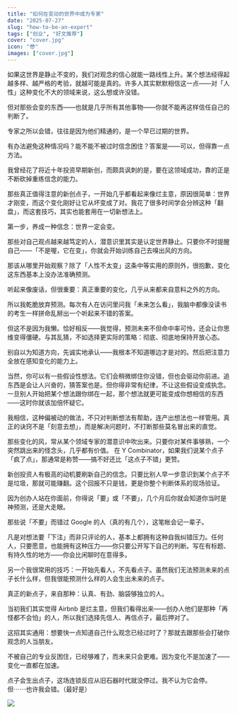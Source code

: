 ```yaml
---
title: "如何在变动的世界中成为专家"
date: "2025-07-27"
slug: "how-to-be-an-expert"
tags: ["创业", "好文推荐"]
cover: "cover.jpg"
icon: "😎"
images: ["cover.jpg"]
---
```

如果这世界是静止不变的，我们对观念的信心就能一路线性上升。某个想法经得起越多样、越严格的考验，就越可能是真的。许多人其实默默相信这一点——对「人性」这种变化不大的领域来说，这么想或许没错。



但对那些会变的东西——也就是几乎所有其他事物——你就不能再这样信任自己的判断了。



专家之所以会错，往往是因为他们精通的，是一个早已过期的世界。



有办法避免这种情况吗？能不能不被过时信念困住？答案是——可以，但得靠一点方法。



我曾经花了将近十年投资早期新创，而颇具讽刺的是，要在这领域成功，靠的正是不断砍掉重练信念的能力。



那些真正值得注意的新创点子，一开始几乎都看起来像烂主意，原因很简单：世界才刚变，而这个变化刚好让它从坏变成了对。我花了很多时间学会分辨这种「翻盘」，而这套技巧，其实也能套用在一切新想法上。



第一步，养成一种信念：世界一定会变。



那些对自己观点越来越笃定的人，潜意识里其实是认定世界静止。只要你不时提醒自己——「不是喔，它在变」，你就会开始训练自己去嗅出风的方向。



那该从哪里开始观察？除了「人性不太变」这条中等实用的原则外，很抱歉，变化这东西基本上没办法准确预测。



听起来像废话，但很重要：真正重要的变化，几乎从来都来自意料之外的方向。



所以我乾脆放弃预测。每次有人在访问里问我「未来怎么看」，我脑中都像没读书的考生一样拼命乱掰出一个听起来不错的答案。



但这不是因为我懒。恰好相反——我觉得，预测未来不但命中率可怜，还会让你思维变得僵硬。与其乱猜，不如选择更实际的策略：彻底、彻底地保持开放心态。



别自以为知道方向，先诚实地承认——我根本不知道哪边才是对的。然后把注意力全放在感知变化的能力上。



当然，你可以有一些假设性想法。它们会稍微绑住你没错，但也会驱动你前进。追东西是会让人兴奋的，猜答案也是。但你得非常有纪律，不让这些假设变成执念。
一旦别人开始把某个想法跟你绑在一起，那个想法就更可能变成你想相信的东西——这时你就该加倍怀疑它。



我相信，这种偏被动的做法，不只对判断想法有帮助，连产出想法也一样管用。真正的诀窍不是「刻意去想」，而是解决问题时，不打断那些莫名冒出来的直觉。



那些变化的风，常从某个领域专家的潜意识中吹出来。只要你对某件事够熟，一个突然跳出来的怪念头，几乎都有价值。
在 Y Combinator，如果我们说某个点子「疯了点」，那通常是称赞——搞不好还比「这点子不错」更赞。



新创投资人有极高的动机要刷新自己的信念。只要比别人早一步意识到某个点子不是垃圾，那就可能赚翻。这个回报不只是钱，更是你整个判断体系的现场验证。



因为创办人站在你面前，你得说「要」或「不要」，几个月后你就会知道你当时是神预测，还是大走眼。



那些说「不要」而错过 Google 的人（真的有几个），这笔帐会记一辈子。



凡是对想法要「下注」而非只评论的人，基本上都拥有这种自我纠错压力。任何人，只要愿意，也能拥有这种压力——你只要公开写下自己的判断。写在有标题、有持久性的地方——你会比闲聊时在意得多。



另一个我很常用的技巧：一开始先看人，不先看点子。虽然我们无法预测未来的点子长什么样，但我很能预测什么样的人会生出未来的点子。



真正的新点子，来自那种：认真、有劲、脑袋够独立的人。



当初我们其实觉得 Airbnb 是烂主意，但我们看得出来——创办人他们是那种「再怪都不会怕」的人，所以我们选择先信人、再信点子，最后押对了。



这招其实通用：想要快一点知道自己什么观念已经过时了？那就去跟那些会打破你观念的人当朋友。



不被自己的专业反困住，已经够难了，而未来只会更难。因为变化不是加速了——变化一直都在加速。



点子会生出点子，这场连锁反应从旧石器时代就没停过。我不认为它会停。
但⋯⋯也许我会错。（最好是）




![](https://prod-files-secure.s3.us-west-2.amazonaws.com/112d0858-5090-4d34-a606-b75eb8d65fd2/46476355-9cf3-4e99-9b7a-3531bc426380/1000202064.png?X-Amz-Algorithm=AWS4-HMAC-SHA256&X-Amz-Content-Sha256=UNSIGNED-PAYLOAD&X-Amz-Credential=ASIAZI2LB466YOAFX74N%2F20250829%2Fus-west-2%2Fs3%2Faws4_request&X-Amz-Date=20250829T201401Z&X-Amz-Expires=3600&X-Amz-Security-Token=IQoJb3JpZ2luX2VjEGwaCXVzLXdlc3QtMiJGMEQCIGSGrtWcA%2BgwDPa%2BHmeI8Bl6I9H4AJzpH2fPxOunrk%2BkAiBETQ1T8sn8%2B3umu9nTWNBKnJUxsxPgqRcCvfw6jZkECCqIBAjF%2F%2F%2F%2F%2F%2F%2F%2F%2F%2F8BEAAaDDYzNzQyMzE4MzgwNSIM%2B7GwJIptlRlBl0RDKtwDTxiyIPn1raBpSjZofX0c9kUXtXYwQYNoXhR39mxh3CkwYEvx06byNO8FS%2BivUEToQLJF6kQTLQjlJkPaZF56g3iKDMN71vpYwETbI8uyTsWbuGiBUAg6XO6rgLucMbA94QKzRLjaCUmJ6UFDxkP4GTXU3QasO4sNq3Q2qOm0T5SrSZAqv9CP209kIzjvrVE4p2v9t%2B87OD%2FgWb49PrXPNt%2BZpqNjy32vtn7U%2BjgYeTQNQT9C499DFOGIV3%2BtmFRAIHAI7MOMhL9EiFDmwvc5nzLHDh4DNreKkouzQgI7nYE%2FfvpQpncPZzG8pISqJm9QkM%2F1q6JcXAX%2FaoA8ZXN%2BvlQmFmzRzeVKE8vT6GDB%2Be%2BPhCI%2B2ijB8u9dCP0olXU2eZHgH4z98f9E7Nh%2BY3KrRJ9a18MZo7f%2Bttxmb%2BVGSkT%2F2fhR%2Fm8X74U%2FQ3h3Vw6R8hcJXi4FTE1tQJbwLzLt4D3s4brqCWdKjgBbktNoaxMMlX2ItulItBwssvMBKN09GhlwZGq1ThyG%2BP77sYALvvWe1PGokkfrAwaTjGn9PHu0YW1XwFdRFp50vn929w7Hfbo43fF3Ls7z7F6NZTtSTcgaJowIk%2FXDyeVB%2BwLNRBVLaEKQKRugJyeCiB8wrJLIxQY6pgGo22m6Ucdty4aq%2BYzZrotdS1aS%2BYdxY%2F%2BkMbaavZ2J3pdRyH3%2BXoZsjG%2F6O3lIXXZbgJHbpp59XSg26pqxTYQnlLEo9is6cb0e0sPUy5lw8eiUZIEDaEc6JFR5ZJXpy1V7jDPNig8PMFKU0OCwHrX5%2FYXLrwvxFq7cRVpe1dvRES6jNHm3J01CSG5VycaXxd6tCJeh15dyOA5QW8hWr3nV4NtfDCEp&X-Amz-Signature=b7019021e8dbb62a911117dbacfac5dd460b9e188669804b7f624a3c5c4581f0&X-Amz-SignedHeaders=host&x-amz-checksum-mode=ENABLED&x-id=GetObject)

